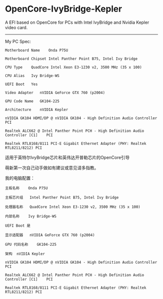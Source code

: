 # OpenCore-IvyBridge-Kepler
A EFI based on OpenCore for PCs with Intel IvyBridge and Nvidia Kepler video card.
___
My PC Spec:

    Motherboard Name	Onda P75U
    
    Motherboard Chipset	Intel Panther Point B75, Intel Ivy Bridge
    
    CPU Type	QuadCore Intel Xeon E3-1230 v2, 3500 MHz (35 x 100)
    
    CPU Alias	Ivy Bridge-WS
    
    UEFI Boot	Yes
    
    Video Adapter	nVIDIA GeForce GTX 760 (p2004)
    
    GPU Code Name	GK104-225
    
    Architecture	nVIDIA Kepler
    
    nVIDIA GK104 HDMI/DP @ nVIDIA GK104 - High Definition Audio Controller	PCI
    
    Realtek ALC662 @ Intel Panther Point PCH - High Definition Audio Controller [C1]	PCI
    
    Realtek RTL8168/8111 PCI-E Gigabit Ethernet Adapter (PHY: Realtek RTL8211/8212)	PCI
    
适用于英特尔IvyBridge芯片和英伟达开普勒芯片的OpenCore引导

萌新第一次自己动手做如有建议或意见请多指教。

我的电脑配置：

    主板名称	Onda P75U
    
    主板芯片组	Intel Panther Point B75, Intel Ivy Bridge
    
    处理器名称	QuadCore Intel Xeon E3-1230 v2, 3500 MHz (35 x 100)
    
    内部名称	Ivy Bridge-WS
    
    UEFI Boot 是 
    
    显示适配器	nVIDIA GeForce GTX 760 (p2004)
    
    GPU 代码名称	GK104-225
    
    架构	nVIDIA Kepler
    
    nVIDIA GK104 HDMI/DP @ nVIDIA GK104 - High Definition Audio Controller	PCI
    
    Realtek ALC662 @ Intel Panther Point PCH - High Definition Audio Controller [C1]	PCI
    
    Realtek RTL8168/8111 PCI-E Gigabit Ethernet Adapter (PHY: Realtek RTL8211/8212)	PCI
    
